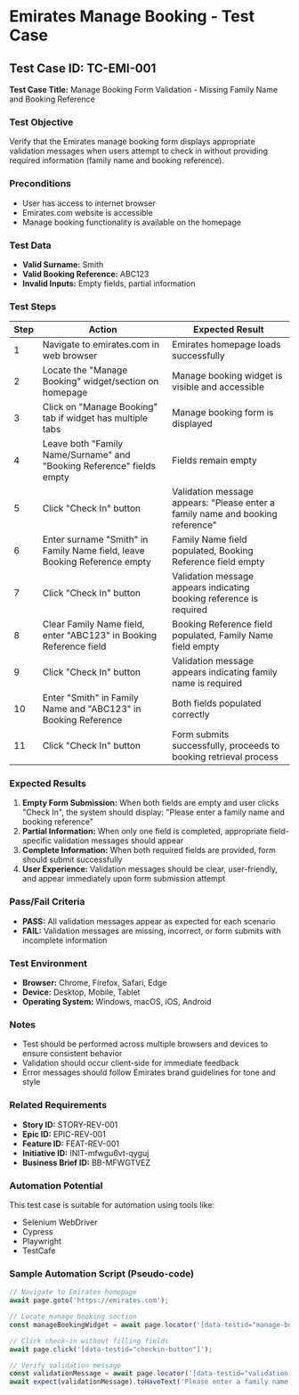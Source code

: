 # Emirates Manage Booking - Test Case

## Test Case ID: TC-EMI-001
**Test Case Title:** Manage Booking Form Validation - Missing Family Name and Booking Reference

### Test Objective
Verify that the Emirates manage booking form displays appropriate validation messages when users attempt to check in without providing required information (family name and booking reference).

### Preconditions
- User has access to internet browser
- Emirates.com website is accessible
- Manage booking functionality is available on the homepage

### Test Data
- **Valid Surname:** Smith
- **Valid Booking Reference:** ABC123
- **Invalid Inputs:** Empty fields, partial information

### Test Steps

| Step | Action | Expected Result |
|------|--------|-----------------|
| 1 | Navigate to emirates.com in web browser | Emirates homepage loads successfully |
| 2 | Locate the "Manage Booking" widget/section on homepage | Manage booking widget is visible and accessible |
| 3 | Click on "Manage Booking" tab if widget has multiple tabs | Manage booking form is displayed |
| 4 | Leave both "Family Name/Surname" and "Booking Reference" fields empty | Fields remain empty |
| 5 | Click "Check In" button | Validation message appears: "Please enter a family name and booking reference" |
| 6 | Enter surname "Smith" in Family Name field, leave Booking Reference empty | Family Name field populated, Booking Reference field empty |
| 7 | Click "Check In" button | Validation message appears indicating booking reference is required |
| 8 | Clear Family Name field, enter "ABC123" in Booking Reference field | Booking Reference field populated, Family Name field empty |
| 9 | Click "Check In" button | Validation message appears indicating family name is required |
| 10 | Enter "Smith" in Family Name and "ABC123" in Booking Reference | Both fields populated correctly |
| 11 | Click "Check In" button | Form submits successfully, proceeds to booking retrieval process |

### Expected Results
1. **Empty Form Submission:** When both fields are empty and user clicks "Check In", the system should display: "Please enter a family name and booking reference"
2. **Partial Information:** When only one field is completed, appropriate field-specific validation messages should appear
3. **Complete Information:** When both required fields are provided, form should submit successfully
4. **User Experience:** Validation messages should be clear, user-friendly, and appear immediately upon form submission attempt

### Pass/Fail Criteria
- **PASS:** All validation messages appear as expected for each scenario
- **FAIL:** Validation messages are missing, incorrect, or form submits with incomplete information

### Test Environment
- **Browser:** Chrome, Firefox, Safari, Edge
- **Device:** Desktop, Mobile, Tablet
- **Operating System:** Windows, macOS, iOS, Android

### Notes
- Test should be performed across multiple browsers and devices to ensure consistent behavior
- Validation should occur client-side for immediate feedback
- Error messages should follow Emirates brand guidelines for tone and style

### Related Requirements
- **Story ID:** STORY-REV-001
- **Epic ID:** EPIC-REV-001  
- **Feature ID:** FEAT-REV-001
- **Initiative ID:** INIT-mfwgu6vt-qyguj
- **Business Brief ID:** BB-MFWGTVEZ

### Automation Potential
This test case is suitable for automation using tools like:
- Selenium WebDriver
- Cypress
- Playwright
- TestCafe

### Sample Automation Script (Pseudo-code)
```javascript
// Navigate to Emirates homepage
await page.goto('https://emirates.com');

// Locate manage booking section
const manageBookingWidget = await page.locator('[data-testid="manage-booking-widget"]');

// Click check-in without filling fields
await page.click('[data-testid="checkin-button"]');

// Verify validation message
const validationMessage = await page.locator('[data-testid="validation-message"]');
await expect(validationMessage).toHaveText('Please enter a family name and booking reference');
```



